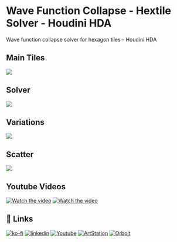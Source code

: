 # Wave Function Collapse - Hextile Solver - Houdini HDA
Wave function collapse solver for hexagon tiles - Houdini HDA



## Main Tiles
![](https://raw.githubusercontent.com/proceduralit/WFC_Hextile/main/doc_files/main_tiles.jpg)
## Solver
![](https://raw.githubusercontent.com/proceduralit/WFC_Hextile/main/doc_files/maintiles_solver.gif)
## Variations
![](https://raw.githubusercontent.com/proceduralit/WFC_Hextile/main/doc_files/scatter_tiles.jpg)
## Scatter
![](https://raw.githubusercontent.com/proceduralit/WFC_Hextile/main/doc_files/WFC_Hextile_mainPage.jpg)

## Youtube Videos
[![Watch the video](https://img.youtube.com/vi/dHIUUmkcwCM/default.jpg)](https://youtu.be/dHIUUmkcwCM)
[![Watch the video](https://img.youtube.com/vi/p4H3H-z3TYQ/default.jpg)](https://youtu.be/p4H3H-z3TYQ)

## 🔗 Links
[![ko-fi](https://ko-fi.com/img/githubbutton_sm.svg)](https://ko-fi.com/X8X7IAKLZ)
[![linkedin](https://img.shields.io/badge/linkedin-0A66C2?style=for-the-badge&logo=linkedin&logoColor=white)](https://www.linkedin.com/in/mohsen-tabasi-4a77a237/)
[![Youtube](https://img.shields.io/badge/YOUTUBE-red?style=for-the-badge&logo=youtube&logoColor=white)](https://www.youtube.com/channel/UC94ZtlP-isac_FrJJNEa9DA)
[![ArtStation](https://img.shields.io/badge/ARTSTATION-black?style=for-the-badge&logo=artstation&logoColor=blue)](https://mohsen-t.artstation.com)
[![Orbolt](https://img.shields.io/badge/-Orbolt-orange)](https://www.orbolt.com/user/144667532)
